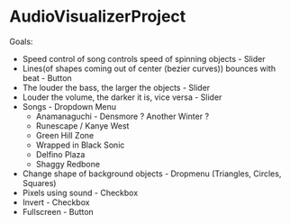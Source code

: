 # AudioVisualizerProject

  Goals:
  
  - Speed control of song controls speed of spinning objects - Slider
  - Lines(of shapes coming out of center (bezier curves)) bounces with beat - Button
  - The louder the bass, the larger the objects - Slider
  - Louder the volume, the darker it is, vice versa - Slider
  - Songs - Dropdown Menu
    - Anamanaguchi - Densmore ? Another Winter ? 
    - Runescape / Kanye West
    - Green Hill Zone
    - Wrapped in Black Sonic
    - Delfino Plaza
    - Shaggy Redbone
  - Change shape of background objects - Dropmenu (Triangles, Circles, Squares)
  - Pixels using sound - Checkbox
  - Invert - Checkbox
  - Fullscreen - Button

